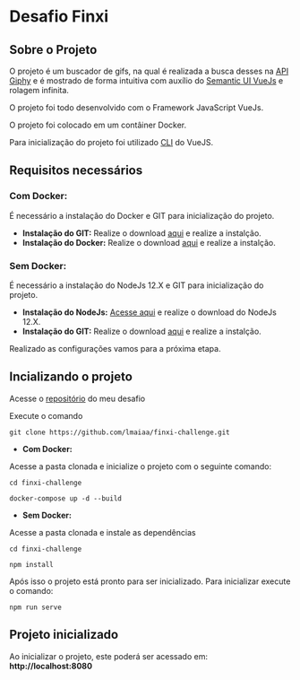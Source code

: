 # Desafio Finxi

## Sobre o Projeto

O projeto é um buscador de gifs, na qual é realizada a busca desses na [API Giphy](https://developers.giphy.com/branch/master/docs/api/endpoint/#search) e é mostrado de forma intuitiva com auxílio do [Semantic UI VueJs](https://semantic-ui-vue.github.io/#/) e rolagem infinita.

O projeto foi todo desenvolvido com o Framework JavaScript VueJs.

O projeto foi colocado em um contâiner Docker.

Para inicialização do projeto foi utilizado [CLI](https://cli.vuejs.org/) do VueJS.

## Requisitos necessários

### **Com Docker:**
  É necessário a instalação do Docker e GIT para inicialização do projeto.

- **Instalação do GIT:** Realize o download [aqui](https://git-scm.com/downloads) e realize a instalção.
- **Instalação do Docker:** Realize o download [aqui](https://www.docker.com/products/docker-desktop) e realize a instalção.
### **Sem Docker:**
  É necessário a instalação do NodeJs 12.X e GIT para inicialização do projeto.

* **Instalação do NodeJs:** [Acesse aqui](https://nodejs.org/en/download/) e realize o download do NodeJs 12.X.
* **Instalação do GIT:** Realize o download [aqui](https://git-scm.com/downloads) e realize a instalção.

Realizado as configurações vamos para a próxima etapa.

## Incializando o projeto

Acesse o [repositório](https://github.com/lmaiaa/finxi-challenge) do meu desafio

Execute o comando

```
git clone https://github.com/lmaiaa/finxi-challenge.git
```

- **Com Docker:**

Acesse a pasta clonada e inicialize o projeto com o seguinte comando:

```
cd finxi-challenge

docker-compose up -d --build
```

- **Sem Docker:**

Acesse a pasta clonada e instale as dependências

```
cd finxi-challenge

npm install
```

Após isso o projeto está pronto para ser inicializado.
Para inicializar execute o comando:

```
npm run serve
```

## Projeto inicializado

Ao inicializar o projeto, este poderá ser acessado em: **http://localhost:8080**
